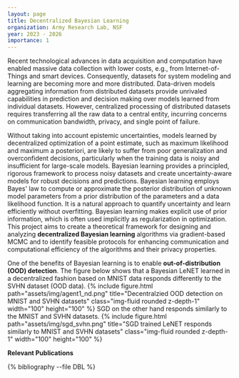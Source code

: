 ```yaml
---
layout: page
title: Decentralized Bayesian Learning
organization: Army Research Lab, NSF 
year: 2023 - 2026
importance: 1
---
```


Recent technological advances in data acquisition and computation have enabled massive data collection with lower costs, e.g., from Internet-of-Things and smart devices. Consequently, datasets for system modeling and learning are becoming more and more distributed.  Data-driven models aggregating information from distributed datasets provide unrivaled capabilities in prediction and decision making over models learned from individual datasets. However, centralized processing of distributed datasets requires transferring all the raw data to a central entity, incurring concerns on communication bandwidth, privacy, and single point of failure.

Without taking into account epistemic uncertainties, models learned by decentralized optimization of a point estimate, such as maximum likelihood and maximum a posteriori, are likely to suffer from poor generalization and overconfident decisions, particularly when the training data is noisy and insufficient for large-scale models. Bayesian learning provides a principled, rigorous framework to process noisy datasets and create uncertainty-aware models for robust decisions and predictions. Bayesian learning employs Bayes' law to compute or approximate the posterior distribution of unknown model parameters from a prior distribution of the parameters and a data likelihood function. It is a natural approach to quantify uncertainty and learn efficiently without overfitting. Bayesian learning makes explicit use of prior information, which is often used implicitly as regularization in optimization. 
This project aims to create a theoretical framework for designing and analyzing **decentralized Bayesian learning** algorithms via gradient-based MCMC and to identify feasible protocols for enhancing communication and computational efficiency of the algorithms and their privacy properties.

One of the benefits of Bayesian learning is to enable **out-of-distribution (OOD) detection**. The figure below shows that a Bayesian LeNET learned in a decentralized fashion based on MNIST data responds differently to the SVHN dataset (OOD data). 
{% include figure.html path="assets/img/agent1_nd.png" title="Decentralzied OOD detection on MNIST and SVHN datasets" class="img-fluid rounded z-depth-1" width="100" height="100" %}
SGD on the other hand responds similarly to the MNIST and SVHN datasets. 
{% include figure.html path="assets/img/sgd_svhn.png" title="SGD trained LeNET responds similarly to MNIST and SVHN datasets" class="img-fluid rounded z-depth-1" width="100" height="100" %}



**Relevant Publications**

<div class="publications">


{% bibliography --file DBL %}


</div>
